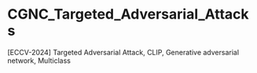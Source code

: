 # CGNC_Targeted_Adversarial_Attacks
[ECCV-2024] Targeted Adversarial Attack, CLIP, Generative adversarial network, Multiclass
